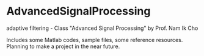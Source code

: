 # AdvancedSignalProcessing
adaptive filtering - Class "Advanced Signal Processing" by Prof. Nam Ik Cho

Includes some Matlab codes, sample files, some reference resources. Planning to make a project in the near future. 
